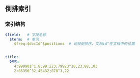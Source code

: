 ## 倒排索引

### 索引结构

```yaml
$field:   # 字段名称
  $term:  # 单词
    $freq:$docId^$positions  # 词频倒排序，文档id^在文档中的位置


title:
  好吃:
    4:999901^1,8,99,223;79923^10,23,88,103
    2:65356^32,45432;878^3,22
```




